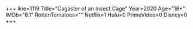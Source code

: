 +++
line=1119
Title="Cagaster of an Insect Cage"
Year=2020
Age="18+"
IMDb="6.1"
RottenTomatoes=""
Netflix=1
Hulu=0
PrimeVideo=0
Disney=0
+++

